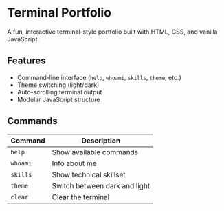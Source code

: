 # Terminal Portfolio

A fun, interactive terminal-style portfolio built with HTML, CSS, and vanilla JavaScript.

## Features
- Command-line interface (`help`, `whoami`, `skills`, `theme`, etc.)
- Theme switching (light/dark)
- Auto-scrolling terminal output
- Modular JavaScript structure

## Commands
| Command | Description |
|----------|-------------|
| `help` | Show available commands |
| `whoami` | Info about me |
| `skills` | Show technical skillset |
| `theme` | Switch between dark and light |
| `clear` | Clear the terminal |
